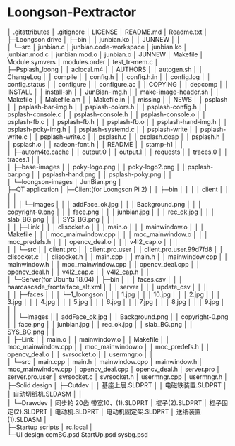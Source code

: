# Loongson-Pextractor
│  .gitattributes
│  .gitignore
│  LICENSE
│  README.md
│  Readme.txt
│  
├─Loongson drive
│  ├─bin
│  │      junbian.ko
│  │      JUNNEW
│  │      
│  └─src
│          junbian.c
│          junbian.code-workspace
│          junbian.ko
│          junbian.mod.c
│          junbian.mod.o
│          junbian.o
│          JUNNEW
│          Makefile
│          Module.symvers
│          modules.order
│          test_tr-mem.c
│          
├─Psplash_loong
│  │  aclocal.m4
│  │  AUTHORS
│  │  autogen.sh
│  │  ChangeLog
│  │  compile
│  │  config.h
│  │  config.h.in
│  │  config.log
│  │  config.status
│  │  configure
│  │  configure.ac
│  │  COPYING
│  │  depcomp
│  │  INSTALL
│  │  install-sh
│  │  JunBian-img.h
│  │  make-image-header.sh
│  │  Makefile
│  │  Makefile.am
│  │  Makefile.in
│  │  missing
│  │  NEWS
│  │  psplash
│  │  psplash-bar-img.h
│  │  psplash-colors.h
│  │  psplash-config.h
│  │  psplash-console.c
│  │  psplash-console.h
│  │  psplash-console.o
│  │  psplash-fb.c
│  │  psplash-fb.h
│  │  psplash-fb.o
│  │  psplash-hand-img.h
│  │  psplash-poky-img.h
│  │  psplash-systemd.c
│  │  psplash-write
│  │  psplash-write.c
│  │  psplash-write.o
│  │  psplash.c
│  │  psplash.doap
│  │  psplash.h
│  │  psplash.o
│  │  radeon-font.h
│  │  README
│  │  stamp-h1
│  │  
│  ├─autom4te.cache
│  │      output.0
│  │      output.1
│  │      requests
│  │      traces.0
│  │      traces.1
│  │      
│  ├─base-images
│  │      poky-logo.png
│  │      poky-logo2.png
│  │      psplash-bar.png
│  │      psplash-hand.png
│  │      psplash-poky.png
│  │      
│  └─loongson-images
│          JunBian.png
│          
├─QT application
│  ├─Client(for Loongson Pi 2)
│  │  ├─bin
│  │  │  │  client
│  │  │  │  
│  │  │  └─images
│  │  │          addFace_ok.jpg
│  │  │          Background.png
│  │  │          copyright-0.png
│  │  │          face.png
│  │  │          junbian.jpg
│  │  │          rec_ok.jpg
│  │  │          slab_BG.png
│  │  │          SYS_BG.png
│  │  │          
│  │  ├─Link
│  │  │      clisocket.o
│  │  │      main.o
│  │  │      mainwindow.o
│  │  │      Makefile
│  │  │      moc_mainwindow.cpp
│  │  │      moc_mainwindow.o
│  │  │      moc_predefs.h
│  │  │      opencv_deal.o
│  │  │      v4l2_cap.o
│  │  │      
│  │  └─src
│  │          client.pro
│  │          client.pro.user
│  │          client.pro.user.99d7fd8
│  │          clisocket.c
│  │          clisocket.h
│  │          main.cpp
│  │          main.h
│  │          mainwindow.cpp
│  │          mainwindow.h
│  │          moc_mainwindow.cpp
│  │          opencv_deal.cpp
│  │          opencv_deal.h
│  │          v4l2_cap.c
│  │          v4l2_cap.h
│  │          
│  └─Server(for Ubuntu 18.04)
│      ├─bin
│      │  │  faces.csv
│      │  │  haarcascade_frontalface_alt.xml
│      │  │  server
│      │  │  update_csv
│      │  │  
│      │  ├─faces
│      │  │  └─1_loongson
│      │  │          1.jpg
│      │  │          10.jpg
│      │  │          2.jpg
│      │  │          3.jpg
│      │  │          4.jpg
│      │  │          5.jpg
│      │  │          6.jpg
│      │  │          7.jpg
│      │  │          8.jpg
│      │  │          9.jpg
│      │  │          
│      │  └─images
│      │          addFace_ok.jpg
│      │          Background.png
│      │          copyright-0.png
│      │          face.png
│      │          junbian.jpg
│      │          rec_ok.jpg
│      │          slab_BG.png
│      │          SYS_BG.png
│      │          
│      ├─Link
│      │      main.o
│      │      mainwindow.o
│      │      Makefile
│      │      moc_mainwindow.cpp
│      │      moc_mainwindow.o
│      │      moc_predefs.h
│      │      opencv_deal.o
│      │      svrsocket.o
│      │      usermngr.o
│      │      
│      └─src
│              main.cpp
│              main.h
│              mainwindow.cpp
│              mainwindow.h
│              moc_mainwindow.cpp
│              opencv_deal.cpp
│              opencv_deal.h
│              server.pro
│              server.pro.user
│              svrsocket.c
│              svrsocket.h
│              usermngr.cpp
│              usermngr.h
│              
├─Solid design
│  ├─Cutdev
│  │      基座上层.SLDPRT
│  │      电磁铁装置.SLDPRT
│  │      自动切纸机.SLDASM
│  │      
│  └─Drawdev
│          同步轮 20齿 带宽10、(1).SLDPRT
│          棍子(2).SLDPRT
│          棍子固定(2).SLDPRT
│          电动机.SLDPRT
│          电动机固定架.SLDPRT
│          送纸装置(1).SLDASM
│          
├─Startup scripts
│      rc.local
│      
└─UI design
        comBG.psd
        StartUp.psd
        sysbg.psd
        
